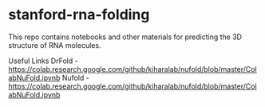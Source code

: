 # stanford-rna-folding
This repo contains notebooks and other materials for predicting the 3D structure of RNA molecules.


Useful Links
DrFold - https://colab.research.google.com/github/kiharalab/nufold/blob/master/ColabNuFold.ipynb
Nufold - https://colab.research.google.com/github/kiharalab/nufold/blob/master/ColabNuFold.ipynb
